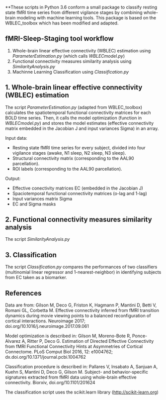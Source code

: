 **These scripts in Python 3.6 conform a small package to classify resting state fMRI time series from different vigilance stages by combining whole-brain modeling with machine learning tools. This package is based on the WBLEC_toolbox which has been modified and adapted.  

## fMRI-Sleep-Staging tool workflow
1. Whole-brain linear effective connectivity (WBLEC) estimation using *ParameterEstimation.py* (which calls *WBLECmodel.py*)
2. Functional connectivity measures similarity analysis using *SimilarityAnalysis.py*
3. Machinne Learning Classification using *Classification.py*


## 1. Whole-brain linear effective connectivity (WBLEC) estimation 

The script *ParameterEstimation.py* (adapted from WBLEC_toolbox) calculates the spatiotemporal functional connectivity matrices for each BOLD time series. Then, it calls the model optimization (function in *WBLECmodel.py*) and stores the model estimates (effective connectivity matrix embedded in the Jacobian J and input variances Sigma) in an array. 

Input data:
- Resting state fMRI time series for every subject, divided into four vigilance stages (awake, N1 sleep, N2 sleep, N3 sleep).
- Structural connectivity matrix (corresponding to the AAL90 parcellation).
- ROI labels (corresponding to the AAL90 parcellation).

Output:
- Effective conectivity matrices EC (embedded in the Jacobian J) 
- Spaciotemporal functional connectivity matrices (o-lag and 1-lag)
- Input variances matrix Sigma
- EC and Sigma masks 

## 2. Functional connectivity measures similarity analysis 

The script *SimilarityAnalysis.py* 



## 3. Classification

The script *Classification.py* compares the performances of two classifiers (multinomial linear regressor and 1-nearest-neighbor) in identifying subjects from EC taken as a biomarker.


## References

Data are from: Gilson M, Deco G, Friston K, Hagmann P, Mantini D, Betti V, Romani GL, Corbetta M. Effective connectivity inferred from fMRI transition dynamics during movie viewing points to a balanced reconfiguration of cortical interactions. 
Neuroimage 2017; doi.org/10.1016/j.neuroimage.2017.09.061

Model optimization is described in: Gilson M, Moreno-Bote R, Ponce-Alvarez A, Ritter P, Deco G. Estimation of Directed Effective Connectivity from fMRI Functional Connectivity Hints at Asymmetries of Cortical Connectome. PLoS Comput Biol 2016, 12: e1004762; dx.doi.org/10.1371/journal.pcbi.1004762

Classification procedure is described in: Pallares V, Insabato A, Sanjuan A, Kuehn S, Mantini D, Deco G, Gilson M. Subject- and behavior-specific signatures extracted from fMRI data using whole-brain effective connectivity. Biorxiv, doi.org/10.1101/201624

The classification script uses the scikit.learn library (http://scikit-learn.org)

